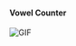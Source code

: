 #### Vowel Counter

![GIF](https://github.com/shuklaritvik06/LearningJavaScript/blob/main/Day%206/images/Day6.gif)
